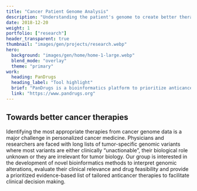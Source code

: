 ```yaml
---
title: "Cancer Patient Genome Analysis"
description: "Understanding the patient's genome to create better therapies"
date: 2018-12-20
weight: 1
portfolio: ["research"]
header_transparent: true
thumbnail: "images/gen/projects/research.webp"
hero:
  background: "images/gen/home/home-1-large.webp"
  blend_mode: "overlay"
  theme: "primary"
work:
  heading: PanDrugs
  heading_label: "Tool highlight"
  brief: "PanDrugs is a bioinformatics platform to prioritize anticancer drug treatments according to individual genomic data."
  link: "https://www.pandrugs.org"
---
```


## Towards better cancer therapies

Identifying the most appropriate therapies from cancer genome data is a major challenge in personalized cancer medicine. Physicians and researchers are faced with long lists of tumor-specific genomic variants where most variants are either clinically “unactionable”, their biological role unknown or they are irrelevant for tumor biology. Our group is interested in the development of novel bioinformatics methods to interpret genomic alterations, evaluate their clinical relevance and drug feasibility and provide a prioritized evidence-based list of tailored anticancer therapies to facilitate clinical decision making.
